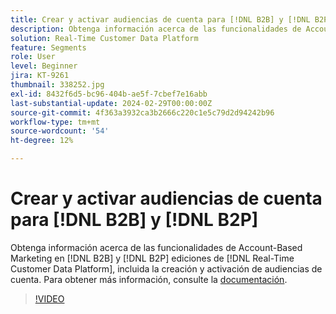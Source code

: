 ```yaml
---
title: Crear y activar audiencias de cuenta para [!DNL B2B] y [!DNL B2P]
description: Obtenga información acerca de las funcionalidades de Account-Based Marketing en [!DNL B2B] y [!DNL B2P] ediciones de [!DNL Real-Time Customer Data Platform], incluida la creación y activación de audiencias de cuenta.
solution: Real-Time Customer Data Platform
feature: Segments
role: User
level: Beginner
jira: KT-9261
thumbnail: 338252.jpg
exl-id: 8432f6d5-bc96-404b-ae5f-7cbef7e16abb
last-substantial-update: 2024-02-29T00:00:00Z
source-git-commit: 4f363a3932ca3b2666c220c1e5c79d2d94242b96
workflow-type: tm+mt
source-wordcount: '54'
ht-degree: 12%

---
```


# Crear y activar audiencias de cuenta para [!DNL B2B] y [!DNL B2P]

Obtenga información acerca de las funcionalidades de Account-Based Marketing en [!DNL B2B] y [!DNL B2P] ediciones de [!DNL Real-Time Customer Data Platform], incluida la creación y activación de audiencias de cuenta. Para obtener más información, consulte la [documentación](https://experienceleague.adobe.com/docs/experience-platform/segmentation/ui/account-audiences.html).

>[!VIDEO](https://video.tv.adobe.com/v/338252?learn=on)


